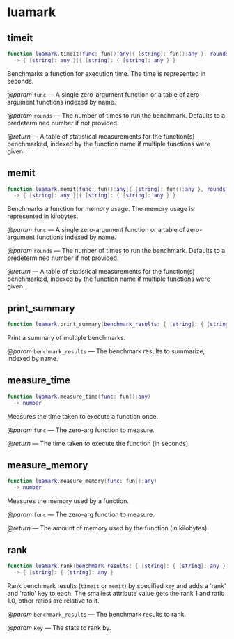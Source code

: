 # luamark

## timeit

```lua
function luamark.timeit(func: fun():any|{ [string]: fun():any }, rounds?: number, iterations: any, warmups: any)
  -> { [string]: any }|{ [string]: { [string]: any } }
```

Benchmarks a function for execution time. The time is represented in seconds.

@_param_ `func` — A single zero-argument function or a table of zero-argument functions indexed by name.

@_param_ `rounds` — The number of times to run the benchmark. Defaults to a predetermined number if not provided.

@_return_ — A table of statistical measurements for the function(s) benchmarked, indexed by the function name if multiple functions were given.

## memit

```lua
function luamark.memit(func: fun():any|{ [string]: fun():any }, rounds?: number, iterations: any, warmups: any)
  -> { [string]: any }|{ [string]: { [string]: any } }
```

Benchmarks a function for memory usage. The memory usage is represented in kilobytes.

@_param_ `func` — A single zero-argument function or a table of zero-argument functions indexed by name.

@_param_ `rounds` — The number of times to run the benchmark. Defaults to a predetermined number if not provided.

@_return_ — A table of statistical measurements for the function(s) benchmarked, indexed by the function name if multiple functions were given.

## print_summary

```lua
function luamark.print_summary(benchmark_results: { [string]: { [string]: any } })
```

Print a summary of multiple benchmarks.

@_param_ `benchmark_results` — The benchmark results to summarize, indexed by name.

## measure_time

```lua
function luamark.measure_time(func: fun():any)
  -> number
```

Measures the time taken to execute a function once.

@_param_ `func` — The zero-arg function to measure.

@_return_ — The time taken to execute the function (in seconds).

## measure_memory

```lua
function luamark.measure_memory(func: fun():any)
  -> number
```

Measures the memory used by a function.

@_param_ `func` — The zero-arg function to measure.

@_return_ — The amount of memory used by the function (in kilobytes).

## rank

```lua
function luamark.rank(benchmark_results: { [string]: { [string]: any } }, key: string)
  -> { [string]: { [string]: any }
```

Rank benchmark results (`timeit` or `memit`) by specified `key` and adds a 'rank' and 'ratio' key to each.
The smallest attribute value gets the rank 1 and ratio 1.0, other ratios are relative to it.

@_param_ `benchmark_results` — The benchmark results to rank.

@_param_ `key` — The stats to rank by.
